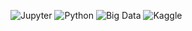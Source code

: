 ![Jupyter](https://img.shields.io/badge/-Jupyter-F37626?style=for-the-badge&logo=jupyter)
![Python](https://img.shields.io/badge/-Python-3776AB?style=for-the-badge&logo=python)
![Big Data](https://img.shields.io/badge/-Big%20Data-4C8BF5?style=for-the-badge&logo=data)
![Kaggle](https://img.shields.io/badge/-Kaggle-20BEFF?style=for-the-badge&logo=kaggle)
